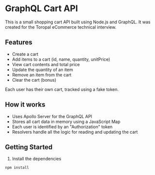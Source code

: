 # GraphQL Cart API

This is a small shopping cart API built using Node.js and GraphQL. It was created for the Toropal eCommerce technical interview.

## Features

- Create a cart
- Add items to a cart (id, name, quantity, unitPrice)
- View cart contents and total price
- Update the quantity of an item
- Remove an item from the cart
- Clear the cart (bonus)

Each user has their own cart, tracked using a fake token.

## How it works

- Uses Apollo Server for the GraphQL API
- Stores all cart data in memory using a JavaScript Map
- Each user is identified by an "Authorization" token
- Resolvers handle all the logic for reading and updating the cart

## Getting Started

1. Install the dependencies

```bash
npm install
